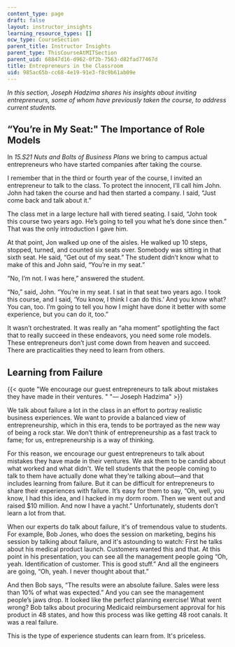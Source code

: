 ```yaml
---
content_type: page
draft: false
layout: instructor_insights
learning_resource_types: []
ocw_type: CourseSection
parent_title: Instructor Insights
parent_type: ThisCourseAtMITSection
parent_uid: 68847d16-d962-0f2b-7563-d82fad77467d
title: Entrepreneurs in the Classroom
uid: 985ac65b-cc68-4e19-91e3-f8c9b61ab09e
---
```

_In this section, Joseph Hadzima shares his insights about inviting entrepreneurs, some of whom have previously taken the course, to address current students._

## “You’re in My Seat:" The Importance of Role Models

In _15.S21 Nuts and Bolts of Business Plans_ we bring to campus actual entrepreneurs who have started companies after taking the course.

I remember that in the third or fourth year of the course, I invited an entrepreneur to talk to the class. To protect the innocent, I’ll call him John. John had taken the course and had then started a company. I said, “Just come back and talk about it.”

The class met in a large lecture hall with tiered seating. I said, “John took this course two years ago. He’s going to tell you what he’s done since then.” That was the only introduction I gave him.

At that point, Jon walked up one of the aisles. He walked up 10 steps, stopped, turned, and counted six seats over. Somebody was sitting in that sixth seat. He said, “Get out of my seat.” The student didn’t know what to make of this and John said, “You’re in my seat.”

“No, I’m not. I was here,” answered the student.

“No,” said, John. “You’re in my seat. I sat in that seat two years ago. I took this course, and I said, ‘You know, I think I can do this.’ And you know what? You can, too. I’m going to tell you how I might have done it better with some experience, but you can do it, too.”

It wasn’t orchestrated. It was really an “aha moment” spotlighting the fact that to really succeed in these endeavors, you need some role models. These entrepreneurs don’t just come down from heaven and succeed. There are practicalities they need to learn from others.

## Learning from Failure

{{< quote "We encourage our guest entrepreneurs to talk about mistakes they have made in their ventures.&nbsp;" "— Joseph Hadzima" >}}

We talk about failure a lot in the class in an effort to portray realistic business experiences. We want to provide a balanced view of entrepreneurship, which in this era, tends to be portrayed as the new way of being a rock star. We don’t think of entrepreneurship as a fast track to fame; for us, entrepreneurship is a way of thinking. 

For this reason, we encourage our guest entrepreneurs to talk about mistakes they have made in their ventures. We ask them to be candid about what worked and what didn't. We tell students that the people coming to talk to them have actually done what they're talking about—and that includes learning from failure. But it can be difficult for entrepreneurs to share their experiences with failure. It’s easy for them to say, “Oh, well, you know, I had this idea, and I hacked in my dorm room. Then we went out and raised $10 million. And now I have a yacht.” Unfortunately, students don’t learn a lot from that.

When our experts do talk about failure, it's of tremendous value to students. For example, Bob Jones, who does the session on marketing, begins his session by talking about failure, and it's astounding to watch: First he talks about his medical product launch. Customers wanted this and that. At this point in his presentation, you can see all the management people going “Oh, yeah. Identification of customer. This is good stuff.” And all the engineers are going, “Oh, yeah. I never thought about that.”

And then Bob says, “The results were an absolute failure. Sales were less than 10% of what was expected.” And you can see the management people’s jaws drop. It looked like the perfect planning exercise! What went wrong? Bob talks about procuring Medicaid reimbursement approval for his product in 48 states, and how this process was like getting 48 root canals. It was a real failure.

This is the type of experience students can learn from. It's priceless.